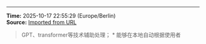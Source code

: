 

---
**Time:** 2025-10-17 22:55:29 (Europe/Berlin)  
**Source:** [Imported from URL](https://github.com/kay-cottage/Common_Automated_Scripts_Utils/blob/main/README.md)

> GPT、transformer等技术辅助处理；
> \* 能够在本地自动根据使用者
